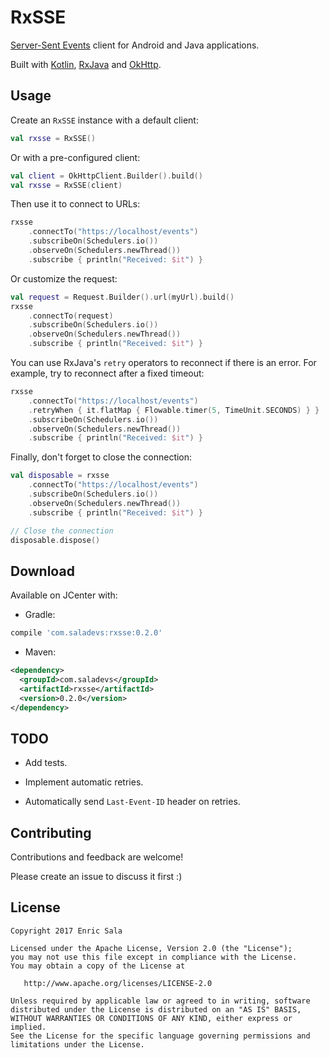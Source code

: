 RxSSE
=====

[Server-Sent Events][sse] client for Android and Java applications.

Built with [Kotlin][kotlin], [RxJava][rxjava] and [OkHttp][okhttp].


Usage
-----

Create an `RxSSE` instance with a default client:

```kotlin
val rxsse = RxSSE()
```

Or with a pre-configured client:

```kotlin
val client = OkHttpClient.Builder().build()
val rxsse = RxSSE(client)
```

Then use it to connect to URLs:

```kotlin
rxsse
    .connectTo("https://localhost/events")
    .subscribeOn(Schedulers.io())
    .observeOn(Schedulers.newThread())
    .subscribe { println("Received: $it") }
```

Or customize the request:

```kotlin
val request = Request.Builder().url(myUrl).build()
rxsse
    .connectTo(request)
    .subscribeOn(Schedulers.io())
    .observeOn(Schedulers.newThread())
    .subscribe { println("Received: $it") }
```

You can use RxJava's `retry` operators to reconnect if there is an error.
For example, try to reconnect after a fixed timeout:

```kotlin
rxsse
    .connectTo("https://localhost/events")
    .retryWhen { it.flatMap { Flowable.timer(5, TimeUnit.SECONDS) } }
    .subscribeOn(Schedulers.io())
    .observeOn(Schedulers.newThread())
    .subscribe { println("Received: $it") }
```

Finally, don't forget to close the connection:

```kotlin
val disposable = rxsse
    .connectTo("https://localhost/events")
    .subscribeOn(Schedulers.io())
    .observeOn(Schedulers.newThread())
    .subscribe { println("Received: $it") }

// Close the connection
disposable.dispose()
```


Download
--------

Available on JCenter with:

 * Gradle:

```groovy
compile 'com.saladevs:rxsse:0.2.0'
```

 * Maven:

```xml
<dependency>
  <groupId>com.saladevs</groupId>
  <artifactId>rxsse</artifactId>
  <version>0.2.0</version>
</dependency>
```


TODO
----

 * Add tests.

 * Implement automatic retries.

 * Automatically send `Last-Event-ID` header on retries.


Contributing
------------

Contributions and feedback are welcome!

Please create an issue to discuss it first :)


License
-------

    Copyright 2017 Enric Sala

    Licensed under the Apache License, Version 2.0 (the "License");
    you may not use this file except in compliance with the License.
    You may obtain a copy of the License at

       http://www.apache.org/licenses/LICENSE-2.0

    Unless required by applicable law or agreed to in writing, software
    distributed under the License is distributed on an "AS IS" BASIS,
    WITHOUT WARRANTIES OR CONDITIONS OF ANY KIND, either express or implied.
    See the License for the specific language governing permissions and
    limitations under the License.


 [sse]: https://en.wikipedia.org/wiki/Server-sent_events
 [kotlin]: https://kotlinlang.org/
 [rxjava]: https://github.com/ReactiveX/RxJava
 [okhttp]: https://github.com/square/okhttp
